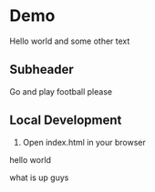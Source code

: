 # Demo

Hello world and some other text

## Subheader

Go and play football please

## Local Development

1. Open index.html in your browser

hello world

what is up guys
